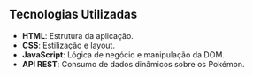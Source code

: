 ## Tecnologias Utilizadas

- **HTML**: Estrutura da aplicação.
- **CSS**: Estilização e layout.
- **JavaScript**: Lógica de negócio e manipulação da DOM.
- **API REST**: Consumo de dados dinâmicos sobre os Pokémon.
